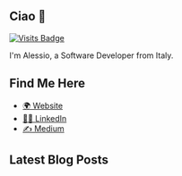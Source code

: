 ## Ciao 👋
[![Visits Badge](https://badges.pufler.dev/visits/PandaSekh/PandaSekh)](https://alessiofranceschi.me)

I'm Alessio, a Software Developer from Italy.

## Find Me Here 
- [🌍 Website](https://alessiofranceschi.dev/)
- [👨‍💻 LinkedIn](https://www.linkedin.com/in/alessio-franceschi/)
- [✍ Medium](https://pandasekh.medium.com/)

## Latest Blog Posts
<!-- BLOG-POST-LIST:START -->
<!-- BLOG-POST-LIST:END -->
